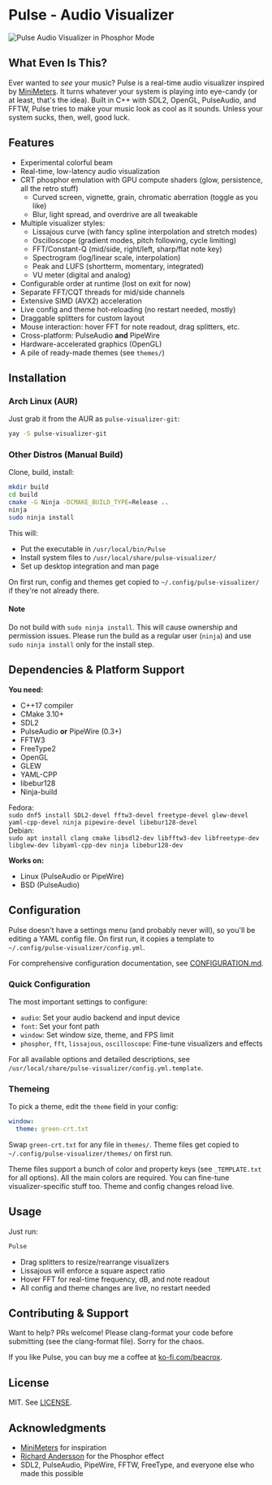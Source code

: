 # Pulse - Audio Visualizer

![Pulse Audio Visualizer in Phosphor Mode](media/viz.gif)

## What Even Is This?

Ever wanted to *see* your music? Pulse is a real-time audio visualizer inspired by [MiniMeters](https://minimeters.app/). It turns whatever your system is playing into eye-candy (or at least, that's the idea). Built in C++ with SDL2, OpenGL, PulseAudio, and FFTW, Pulse tries to make your music look as cool as it sounds. Unless your system sucks, then, well, good luck.

## Features

- Experimental colorful beam
- Real-time, low-latency audio visualization
- CRT phosphor emulation with GPU compute shaders (glow, persistence, all the retro stuff)
  - Curved screen, vignette, grain, chromatic aberration (toggle as you like)
  - Blur, light spread, and overdrive are all tweakable
- Multiple visualizer styles:
  - Lissajous curve (with fancy spline interpolation and stretch modes)
  - Oscilloscope (gradient modes, pitch following, cycle limiting)
  - FFT/Constant-Q (mid/side, right/left, sharp/flat note key)
  - Spectrogram (log/linear scale, interpolation)
  - Peak and LUFS (shortterm, momentary, integrated)
  - VU meter (digital and analog)
- Configurable order at runtime (lost on exit for now)
- Separate FFT/CQT threads for mid/side channels
- Extensive SIMD (AVX2) acceleration
- Live config and theme hot-reloading (no restart needed, mostly)
- Draggable splitters for custom layout
- Mouse interaction: hover FFT for note readout, drag splitters, etc.
- Cross-platform: PulseAudio **and** PipeWire
- Hardware-accelerated graphics (OpenGL)
- A pile of ready-made themes (see `themes/`)

## Installation

### Arch Linux (AUR)

Just grab it from the AUR as `pulse-visualizer-git`:

```bash
yay -S pulse-visualizer-git
```

### Other Distros (Manual Build)

Clone, build, install:

```bash
mkdir build
cd build
cmake -G Ninja -DCMAKE_BUILD_TYPE=Release ..
ninja
sudo ninja install
```

This will:
- Put the executable in `/usr/local/bin/Pulse`
- Install system files to `/usr/local/share/pulse-visualizer/`
- Set up desktop integration and man page

On first run, config and themes get copied to `~/.config/pulse-visualizer/` if they're not already there.

#### Note 
 Do not build with `sudo ninja install`. This will cause ownership and permission issues. Please run the build as a regular user (`ninja`) and use `sudo ninja install` only for the install step.

## Dependencies & Platform Support

**You need:**
- C++17 compiler
- CMake 3.10+
- SDL2
- PulseAudio **or** PipeWire (0.3+)
- FFTW3
- FreeType2
- OpenGL
- GLEW
- YAML-CPP
- libebur128
- Ninja-build

Fedora:  
```sudo dnf5 install SDL2-devel fftw3-devel freetype-devel glew-devel yaml-cpp-devel ninja pipewire-devel libebur128-devel```  
Debian:  
```sudo apt install clang cmake libsdl2-dev libfftw3-dev libfreetype-dev libglew-dev libyaml-cpp-dev ninja libebur128-dev```

**Works on:**
- Linux (PulseAudio or PipeWire)
- BSD (PulseAudio)

## Configuration

Pulse doesn't have a settings menu (and probably never will), so you'll be editing a YAML config file. On first run, it copies a template to `~/.config/pulse-visualizer/config.yml`.

For comprehensive configuration documentation, see [CONFIGURATION.md](CONFIGURATION.md).

### Quick Configuration

The most important settings to configure:

- `audio`: Set your audio backend and input device
- `font`: Set your font path
- `window`: Set window size, theme, and FPS limit
- `phosphor`, `fft`, `lissajous`, `oscilloscope`: Fine-tune visualizers and effects

For all available options and detailed descriptions, see `/usr/local/share/pulse-visualizer/config.yml.template`.

### Themeing

To pick a theme, edit the `theme` field in your config:

```yaml
window:
  theme: green-crt.txt
```

Swap `green-crt.txt` for any file in `themes/`. Theme files get copied to `~/.config/pulse-visualizer/themes/` on first run.

Theme files support a bunch of color and property keys (see `_TEMPLATE.txt` for all options). All the main colors are required. You can fine-tune visualizer-specific stuff too. Theme and config changes reload live.

## Usage

Just run:

```bash
Pulse
```

- Drag splitters to resize/rearrange visualizers
- Lissajous will enforce a square aspect ratio
- Hover FFT for real-time frequency, dB, and note readout
- All config and theme changes are live, no restart needed

## Contributing & Support

Want to help? PRs welcome! Please clang-format your code before submitting (see the clang-format file). Sorry for the chaos.

If you like Pulse, you can buy me a coffee at [ko-fi.com/beacrox](https://ko-fi.com/beacrox).

## License

MIT. See [LICENSE](LICENSE).

## Acknowledgments

- [MiniMeters](https://minimeters.app/) for inspiration
- [Richard Andersson](https://richardandersson.net/?p=350) for the Phosphor effect
- SDL2, PulseAudio, PipeWire, FFTW, FreeType, and everyone else who made this possible
